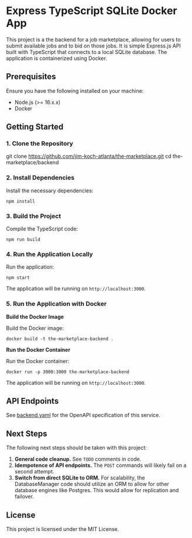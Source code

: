 # Express TypeScript SQLite Docker App

This project is a the backend for a job marketplace, allowing for users to submit available jobs and to bid on those jobs. It is simple Express.js API built with TypeScript that connects to a local SQLite database. The application is containerized using Docker.

## Prerequisites

Ensure you have the following installed on your machine:
- Node.js (>= 16.x.x)
- Docker

## Getting Started

### 1. Clone the Repository

git clone https://github.com/jim-koch-atlanta/the-marketplace.git
cd the-marketplace/backend

### 2. Install Dependencies

Install the necessary dependencies:

`npm install`

### 3. Build the Project

Compile the TypeScript code:

`npm run build`

### 4. Run the Application Locally

Run the application:

`npm start`

The application will be running on `http://localhost:3000`.

### 5. Run the Application with Docker

**Build the Docker Image**

Build the Docker image:

`docker build -t the-marketplace-backend .`

**Run the Docker Container**

Run the Docker container:

`docker run -p 3000:3000 the-marketplace-backend`

The application will be running on `http://localhost:3000`.

## API Endpoints

See [backend.yaml](./backend.yaml) for the OpenAPI specification of this service.

## Next Steps

The following next steps should be taken with this project:

1. **General code cleanup.** See `TODO` comments in code.
2. **Idempotence of API endpoints.** The `POST` commands will likely fail on a second attempt.
3. **Switch from direct SQLite to ORM.** For scalability, the DatabaseManager code should utilize an ORM to allow for other database engines like Postgres. This would allow for replication and failover.

## License

This project is licensed under the MIT License.
